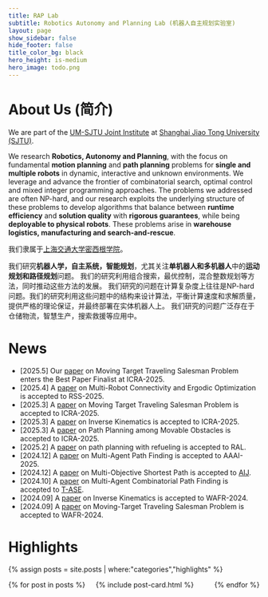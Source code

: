 ```yaml
---
title: RAP Lab
subtitle: Robotics Autonomy and Planning Lab (机器人自主规划实验室)
layout: page
show_sidebar: false
hide_footer: false
title_color_bg: black
hero_height: is-medium
hero_image: todo.png
---
```


<script async src="https://www.googletagmanager.com/gtag/js?id=G-D9QZD7Y8D0"></script>
<script>
  window.dataLayer = window.dataLayer || [];
  function gtag(){dataLayer.push(arguments);}
  gtag('js', new Date());

  gtag('config', 'G-D9QZD7Y8D0');
</script>

# About Us (简介)

We are part of the [UM-SJTU Joint Institute](https://www.ji.sjtu.edu.cn/) at [Shanghai Jiao Tong University (SJTU)](https://www.sjtu.edu.cn/).

We research **Robotics, Autonomy and Planning**, with the focus on fundamental **motion planning** and **path planning** problems for **single and multiple robots** in dynamic, interactive and unknown environments.
We leverage and advance the frontier of combinatorial search, optimal control and mixed integer programming approaches.
The problems we addressed are often NP-hard, and our research exploits the underlying structure of these problems to develop algorithms that balance between **runtime efficiency** and **solution quality** with **rigorous guarantees**, while being **deployable to physical robots**.
These problems arise in **warehouse logistics, manufacturing and search-and-rescue**.

我们隶属于[上海交通大学](https://www.sjtu.edu.cn/)[密西根学院](https://www.ji.sjtu.edu.cn/)。

我们研究**机器人学，自主系统，智能规划**，尤其关注**单机器人和多机器人**中的**运动规划和路径规划**问题。
我们的研究利用组合搜索，最优控制，混合整数规划等方法，同时推动这些方法的发展。
我们研究的问题在计算复杂度上往往是NP-hard问题。我们的研究利用这些问题中的结构来设计算法，平衡计算速度和求解质量，提供严格的理论保证，并最终部署在实体机器人上。
我们研究的问题广泛存在于仓储物流，智慧生产，搜索救援等应用中。


# News

* \[2025.5\] Our [paper](https://rap-lab.github.io/documents/publications/2025_ICRA_MTTSP3D_Anoop.pdf) on Moving Target Traveling Salesman Problem enters the Best Paper Finalist at ICRA-2025.
* \[2025.4\] A [paper](https://rap-lab.github.io/documents/publications/2025_RSS_IMEC_YongceLiu_cam.pdf) on Multi-Robot Connectivity and Ergodic Optimization is accepted to RSS-2025.
* \[2025.3\] A [paper](https://rap-lab.github.io/documents/publications/2025_ICRA_MTTSP3D_Anoop.pdf) on Moving Target Traveling Salesman Problem is accepted to ICRA-2025.
* \[2025.3\] A [paper](https://rap-lab.github.io/documents/publications/2025_ICRA_PDOMP_YuChen.pdf) on Inverse Kinematics is accepted to ICRA-2025.
* \[2025.3\] A [paper](https://rap-lab.github.io/documents/publications/2025_ICRA_PAMO.pdf) on Path Planning among Movable Obstacles is accepted to ICRA-2025.
* \[2025.2\] A [paper](https://rap-lab.github.io/documents/publications/2025_RAL_Refuel_ShizheZhao.pdf) on path planning with refueling is accepted to RAL.
* \[2024.12\] A [paper](https://rap-lab.github.io/documents/publications/2025_AAAI_LSRP_ShuaiZhou.pdf) on Multi-Agent Path Finding is accepted to AAAI-2025.
* \[2024.12\] A [paper](https://rap-lab.github.io/documents/publications/2024_AIJ_EMOA.pdf) on Multi-Objective Shortest Path is accepted to [AIJ](https://doi.org/10.1016/j.artint.2024.104260).
* \[2024.10\] A [paper](https://rap-lab.github.io/documents/publications/2024_TASE_AKstar_CBSSAPX.pdf) on Multi-Agent Combinatorial Path Finding is accepted to [T-ASE](https://doi.org/10.1109/TASE.2024.3466183).
* \[2024.09\] A [paper](https://rap-lab.github.io/documents/publications/2024_WAFR_PDO_YuChen_cam.pdf) on Inverse Kinematics is accepted to WAFR-2024.
* \[2024.09\] A [paper](https://rap-lab.github.io/documents/publications/2024_WAFR_MT-TSP-O_Anoop_cam.pdf) on Moving-Target Traveling Salesman Problem is accepted to WAFR-2024.

# Highlights

{% assign posts = site.posts | where:"categories","highlights" %}
<div class="columns is-multiline">
    {% for post in posts %}
    <div class="column is-3-desktop is-6-tablet">
        {% include post-card.html %}
    </div>
    {% endfor %}
</div>
